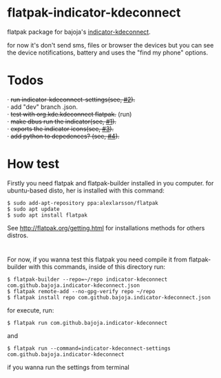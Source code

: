 # flatpak-indicator-kdeconnect #

flatpak package for bajoja's [indicator-kdeconnect](https://github.com/Bajoja/indicator-kdeconnect).

for now it's don't send sms, files or browser the devices 
but you can see the device notifications, battery and uses the "find my phone" options.

# Todos #

 · <del>run indicator-kdeconnect-settings(see, [#2](https://github.com/MrMarukesu/flatpak-indicator-kdeconnect/issues/2)).</del> <br>
 · add "dev" branch .json. <br>
 · <del>test with org.kde.kdeconnect flatpak.</del> (run) <br>
 · <del>make dbus run the indicator(see, [#1](https://github.com/MrMarukesu/flatpak-indicator-kdeconnect/issues/1)).</del> <br>
 · <del>exports the indicator icons(see, [#3](https://github.com/MrMarukesu/flatpak-indicator-kdeconnect/issues/3)).</del> <br>
 · <del>add python to depedences? (see, [#4](https://github.com/MrMarukesu/flatpak-indicator-kdeconnect/issues/4)).</del>
 

# How test #

Firstly you need flatpak and flatpak-builder installed in you computer. 
for ubuntu-based disto, her is installed with this command:
```
$ sudo add-apt-repository ppa:alexlarsson/flatpak
$ sudo apt update
$ sudo apt install flatpak
```
See http://flatpak.org/getting.html for installations methods for others distros.
 
#

For now, if you wanna test this flatpak you need compile it from flatpak-builder with this commands, 
inside of this directory run:
```
$ flatpak-builder --repo=~/repo indicator-kdeconnect com.github.bajoja.indicator-kdeconnect.json
$ flatpak remote-add --no-gpg-verify repo ~/repo
$ flatpak install repo com.github.bajoja.indicator-kdeconnect.json
```
for execute, run:
```
$ flatpak run com.github.bajoja.indicator-kdeconnect
```
and
```
$ flatpak run --command=indicator-kdeconnect-settings com.github.bajoja.indicator-kdeconnect
```
if you wanna run the settings from terminal
